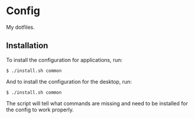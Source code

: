 # Config

My dotfiles.

## Installation

To install the configuration for applications, run:

```console
$ ./install.sh common
```

And to install the configuration for the desktop, run:

```console
$ ./install.sh common
```

The script will tell what commands are missing and need to be installed for the config to work properly.
